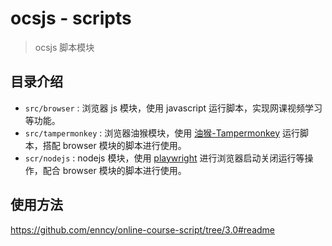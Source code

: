 # ocsjs - scripts

> ocsjs 脚本模块

## 目录介绍

-   `src/browser` : 浏览器 js 模块，使用 javascript 运行脚本，实现网课视频学习等功能。
-   `src/tampermonkey` : 浏览器油猴模块，使用 [油猴-Tampermonkey](https://www.tampermonkey.net/) 运行脚本，搭配 browser 模块的脚本进行使用。
-   `scr/nodejs` : nodejs 模块，使用 [playwright](https://github.com/microsoft/playwright) 进行浏览器启动关闭运行等操作，配合 browser 模块的脚本进行使用。

## 使用方法

https://github.com/enncy/online-course-script/tree/3.0#readme